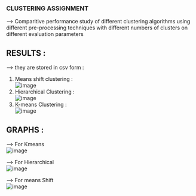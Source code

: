 ### CLUSTERING ASSIGNMENT <br>
--> Comparitive performance study of different clustering algorithms using different pre-processing techniques with different numbers of clusters on different evaluation parameters <br>

## RESULTS : <br>
--> they are stored in csv form : <br>
1. Means shift clustering : <br>
   ![image](https://github.com/user-attachments/assets/e85e993b-059a-4dec-8586-073a3ea2929f)
2. Hierarchical Clustering : <br>
   ![image](https://github.com/user-attachments/assets/dca404f1-4612-428d-9760-171876d07e15)
3. K-means Clustering : <br>
   ![image](https://github.com/user-attachments/assets/58bc4570-14f0-42ad-b5d9-8bac8435b8fb)

## GRAPHS : <br>
--> For Kmeans  <br>
![image](https://github.com/user-attachments/assets/70569319-2979-46fa-bc42-9eff616ab907)

--> For Hierarchical <br>
![image](https://github.com/user-attachments/assets/ebeb972a-f533-4d46-923d-0935b58c0706)

--> For means Shift <br>
![image](https://github.com/user-attachments/assets/30a5a79a-c76b-4bfd-8fbb-5de14e9e1382)
